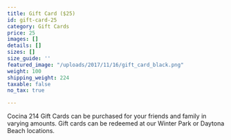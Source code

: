 ```yaml
---
title: Gift Card ($25)
id: gift-card-25
category: Gift Cards
price: 25
images: []
details: []
sizes: []
size_guide: ''
featured_image: "/uploads/2017/11/16/gift_card_black.png"
weight: 100
shipping_weight: 224
taxable: false
no_tax: true

---
```

Cocina 214 Gift Cards can be purchased for your friends and family in varying amounts. Gift cards can be redeemed at our Winter Park or Daytona Beach locations.
